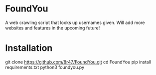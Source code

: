 # FoundYou
A web crawling script that looks up usernames given.
Will add more websites and features in the upcoming future!

# Installation
git clone https://github.com/8r47/FoundYou.git
cd FoundYou
pip install requirements.txt
python3 foundyou.py
